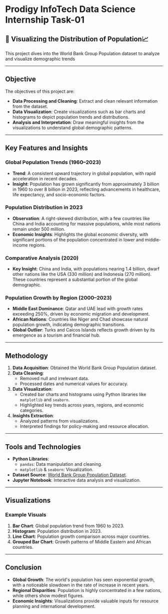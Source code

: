 # Prodigy InfoTech Data Science Internship Task-01
## 🌟 Visualizing the Distribution of Population📈

This project dives into the World Bank Group Population dataset to analyze and visualize demographic trends

---

## Objective

The objectives of this project are:
- **Data Processing and Cleaning**: Extract and clean relevant information from the dataset.
- **Data Visualization**: Create visualizations such as bar charts and histograms to depict population trends and distributions.
- **Analysis and Interpretation**: Draw meaningful insights from the visualizations to understand global demographic patterns.

---

## Key Features and Insights

### Global Population Trends (1960–2023)
- **Trend**: A consistent upward trajectory in global population, with rapid acceleration in recent decades.
- **Insight**: Population has grown significantly from approximately 3 billion in 1960 to over 8 billion in 2023, reflecting advancements in healthcare, life expectancy, and socio-economic factors.

### Population Distribution in 2023
- **Observation**: A right-skewed distribution, with a few countries like China and India accounting for massive populations, while most nations remain under 500 million.
- **Economic Insights**: Highlights the global economic diversity, with significant portions of the population concentrated in lower and middle-income regions.

### Comparative Analysis (2020)
- **Key Insight**: China and India, with populations nearing 1.4 billion, dwarf other nations like the USA (330 million) and Indonesia (270 million). These countries represent a substantial portion of the global demographic.

### Population Growth by Region (2000–2023)
- **Middle East Dominance**: Qatar and UAE lead with growth rates exceeding 250%, driven by economic migration and development.
- **African Nations**: Countries like Niger and Chad showcase natural population growth, indicating demographic transitions.
- **Global Outlier**: Turks and Caicos Islands reflects growth driven by its emergence as a tourism and financial hub.

---

## Methodology

1. **Data Acquisition**: Obtained the World Bank Group Population dataset.
2. **Data Cleaning**:
   - Removed null and irrelevant data.
   - Processed dates and numerical values for accuracy.
3. **Data Visualization**:
   - Created bar charts and histograms using Python libraries like `matplotlib` and `seaborn`.
   - Highlighted key trends across years, regions, and economic categories.
4. **Insights Extraction**:
   - Analyzed patterns from visualizations.
   - Interpreted findings for policy-making and resource allocation.

---

## Tools and Technologies
- **Python Libraries**: 
  - `pandas`: Data manipulation and cleaning.
  - `matplotlib` & `seaborn`: Visualization.
- **Dataset Source**: [World Bank Group Population Dataset](https://data.worldbank.org).
- **Jupyter Notebook**: Interactive data analysis and visualization.

---

## Visualizations

### Example Visuals
1. **Bar Chart**: Global population trend from 1960 to 2023.
2. **Histogram**: Population distribution in 2023.
3. **Line Chart**: Population growth comparison across major countries.
4. **Grouped Bar Chart**: Growth patterns of Middle Eastern and African countries.

---

## Conclusion

- **Global Growth**: The world's population has seen exponential growth, with a noticeable slowdown in the rate of increase in recent years.
- **Regional Disparities**: Population is highly concentrated in a few nations, while others show modest figures.
- **Economic Insights**: Visualizations provide valuable inputs for resource planning and international development.

